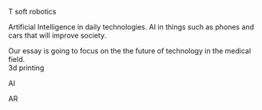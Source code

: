 T
soft robotics 

Artificial Intelligence in daily technologies. AI in things such as phones and cars that will improve society.  

Our essay is going to focus on the the future of technology in the medical field.  
  3d printing
  
  AI
 
 AR

